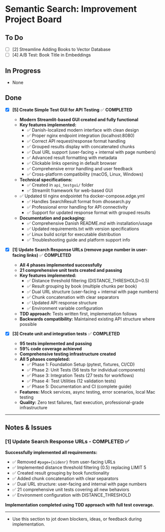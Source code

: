 # Semantic Search: Improvement Project Board

## To Do

- [ ] [2] Streamline Adding Books to Vector Database
- [ ] [4] A/B Test: Book Title in Embeddings

## In Progress

- None

## Done

- [x] **[5] Create Simple Test GUI for API Testing** ✅ **COMPLETED**
  - **Modern Streamlit-based GUI created and fully functional**
  - **Key features implemented:**
    - ✅ Danish-localized modern interface with clean design
    - ✅ Proper nginx endpoint integration (localhost:8080)
    - ✅ Correct API request/response format handling
    - ✅ Grouped results display with concatenated chunks
    - ✅ Dual URL support (user-facing + internal with page numbers)
    - ✅ Advanced result formatting with metadata
    - ✅ Clickable links opening in default browser
    - ✅ Comprehensive error handling and user feedback
    - ✅ Cross-platform compatibility (macOS, Linux, Windows)
  - **Technical specifications:**
    - ✅ Created in `api_testgui/` folder
    - ✅ Streamlit framework for web-based GUI
  - ✅ Updated til nginx endpointet fra docker-compose.edge.yml
    - ✅ Handles SearchResult format from dhosearch.py
    - ✅ Professional error handling for API connectivity
    - ✅ Support for updated response format with grouped results
  - **Documentation and packaging:**
    - ✅ Comprehensive Danish README.md with installation/usage
    - ✅ Updated requirements.txt with version specifications
    - ✅ Linux build script for executable distribution
    - ✅ Troubleshooting guide and platform support info

- [x] **[1] Update Search Response URLs (remove page number in user-facing links)** ✅ **COMPLETED**
  - **All 4 phases implemented successfully**
  - **21 comprehensive unit tests created and passing**
  - **Key features implemented:**
    - ✅ Distance threshold filtering (DISTANCE_THRESHOLD=0.5)
    - ✅ Result grouping by book (multiple chunks per book)
    - ✅ Dual URL structure (user-facing + internal with page numbers)
    - ✅ Chunk concatenation with clear separators
    - ✅ Updated API response structure
    - ✅ Environment variable configuration
  - **TDD approach:** Tests written first, implementation follows
  - **Backwards compatibility:** Maintained existing API structure where possible

- [x] **[3] Create unit and integration tests** ✅ **COMPLETED**
  - **95 tests implemented and passing**
  - **59% code coverage achieved**
  - **Comprehensive testing infrastructure created**
  - **All 5 phases completed:**
    - ✅ Phase 1: Foundation Setup (pytest, fixtures, CI/CD)
    - ✅ Phase 2: Unit Tests (56 tests for individual components)
    - ✅ Phase 3: Integration Tests (27 tests for workflows)
    - ✅ Phase 4: Test Utilities (12 validation tests)
    - ✅ Phase 5: Documentation and CI (complete guide)
  - **Features:** Mock services, async testing, error scenarios, local Mac testing
  - **Quality:** Zero test failures, fast execution, professional-grade infrastructure

---

## Notes & Issues

### [1] Update Search Response URLs - COMPLETED ✅

**Successfully implemented all requirements:**
- ✅ Removed `#page={sidenr}` from user-facing URLs
- ✅ Implemented distance threshold filtering (0.5) replacing LIMIT 5
- ✅ Created result grouping by book functionality
- ✅ Added chunk concatenation with clear separators
- ✅ Dual URL structure: user-facing and internal with page numbers
- ✅ 21 comprehensive unit tests covering all new behaviors
- ✅ Environment configuration with DISTANCE_THRESHOLD

**Implementation completed using TDD approach with full test coverage.**

---

- Use this section to jot down blockers, ideas, or feedback during implementation.
